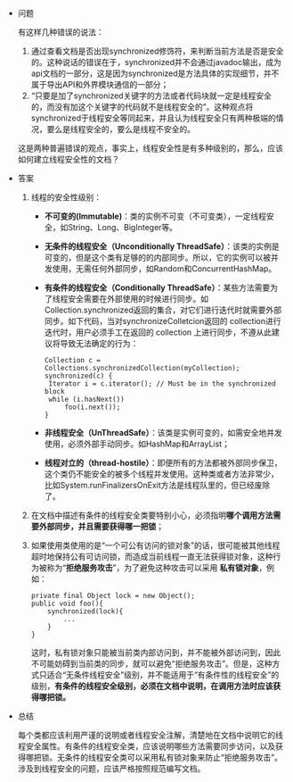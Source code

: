 - 问题

  有这样几种错误的说法：

  1. 通过查看文档是否出现synchronized修饰符，来判断当前方法是否是安全的。这种说话的错误在于，synchronized并不会通过javadoc输出，成为api文档的一部分，这是因为synchronized是方法具体的实现细节，并不属于导出API和外界模块通信的一部分；
  2. “只要是加了synchronized关键字的方法或者代码块就一定是线程安全的，而没有加这个关键字的代码就不是线程安全的”。这种观点将synchronized于线程安全等同起来，并且认为线程安全只有两种极端的情况，要么是线程安全的，要么是线程不安全的。

  这是两种普遍错误的观点，事实上，线程安全性是有多种级别的，那么，应该如何建立线程安全性的文档？

- 答案

  1. 线程的安全性级别：

     - **不可变的(Immutable)**：类的实例不可变（不可变类），一定线程安全，如String、Long、BigInteger等。

     - **无条件的线程安全（Unconditionally ThreadSafe）**：该类的实例是可变的，但是这个类有足够的的内部同步。所以，它的实例可以被并发使用，无需任何外部同步，如Random和ConcurrentHashMap。

     - **有条件的线程安全（Conditionally ThreadSafe）**：某些方法需要为了线程安全需要在外部使用的时候进行同步。如Collection.synchronized返回的集合，对它们进行迭代时就需要外部同步。如下代码，当对synchronizeColletcion返回的 collection进行迭代时，用户必须手工在返回的 collection 上进行同步，不遵从此建议将导致无法确定的行为：

       ```
       Collection c = Collections.synchronizedCollection(myCollection);
       synchronized(c) {
       	Iterator i = c.iterator(); // Must be in the synchronized block
       	while (i.hasNext())
       		foo(i.next());
       } 
       
       ```

     - **非线程安全（UnThreadSafe）**：该类是实例可变的，如需安全地并发使用，必须外部手动同步。如HashMap和ArrayList；

     - **线程对立的（thread-hostile）**：即便所有的方法都被外部同步保卫，这个类仍不能安全的被多个线程并发使用。这种类或者方法非常少，比如System.runFinalizersOnExit方法是线程队里的，但已经废除了。

  2. 在文档中描述有条件的线程安全类要特别小心，必须指明**哪个调用方法需要外部同步，并且需要获得哪一把锁**；

  3. 如果使用类使用的是“一个可公有访问的锁对象”的话，很可能被其他线程超时地保持公有可访问锁，而造成当前线程一直无法获得锁对象，这种行为被称为“**拒绝服务攻击**”，为了避免这种攻击可以采用 **私有锁对象**，例如：

     ```;
     private final Object lock = new Object();
     public void foo(){
         synchronized(lock){
             ...
         }
     }
     ```

     这时，私有锁对象只能被当前类内部访问到，并不能被外部访问到，因此不可能妨碍到当前类的同步，就可以避免“拒绝服务攻击”。但是，这种方式只适合“无条件线程安全”级别，并不能适用于“有条件性的线程安全”的级别，**有条件的线程安全级别，必须在文档中说明，在调用方法时应该获得哪把锁。**

- 总结

  每个类都应该利用严谨的说明或者线程安全注解，清楚地在文档中说明它的线程安全属性。有条件的线程安全类，应该说明哪些方法需要同步访问，以及获得哪把锁。无条件的线程安全类可以采用私有锁对象来防止“拒绝服务攻击”。涉及到线程安全的问题，应该严格按照规范编写文档。

#### 